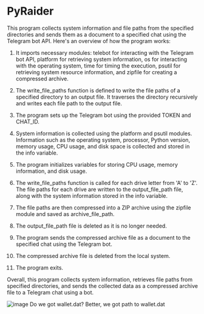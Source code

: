 # PyRaider

This program collects system information and file paths from the specified directories and sends them as a document to a specified chat using the Telegram bot API. Here's an overview of how the program works:

 1) It imports necessary modules: telebot for interacting with the Telegram bot API, platform for retrieving system information, os for interacting with the operating system, time for timing the execution, psutil for retrieving system resource information, and zipfile for creating a compressed archive.

 2) The write_file_paths function is defined to write the file paths of a specified directory to an output file. It traverses the directory recursively and writes each file path to the output file.

 3) The program sets up the Telegram bot using the provided TOKEN and CHAT_ID.

 4) System information is collected using the platform and psutil modules. Information such as the operating system, processor, Python version, memory usage, CPU usage, and disk space is collected and stored in the info variable.

 5) The program initializes variables for storing CPU usage, memory information, and disk usage.

 6) The write_file_paths function is called for each drive letter from 'A' to 'Z'. The file paths for each drive are written to the output_file_path file, along with the system information stored in the info variable.

 7) The file paths are then compressed into a ZIP archive using the zipfile module and saved as archive_file_path.

 8) The output_file_path file is deleted as it is no longer needed.

 9) The program sends the compressed archive file as a document to the specified chat using the Telegram bot.

 10) The compressed archive file is deleted from the local system.

 11) The program exits.

Overall, this program collects system information, retrieves file paths from specified directories, and sends the collected data as a compressed archive file to a Telegram chat using a bot.


![image](https://github.com/lsanarchist/PyRaider/assets/59514149/d45a74bd-bbb6-4fe9-a8b0-dd263ea52d5a)
Do we got wallet.dat?
Better, we got path to wallet.dat




